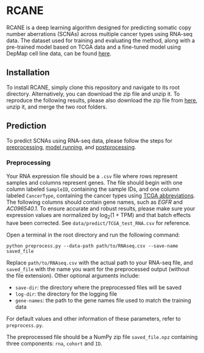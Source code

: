 # RCANE

RCANE is a deep learning algorithm designed for predicting somatic copy number aberrations (SCNAs) across multiple cancer types using RNA-seq data. The dataset used for training and evaluating the method, along with a pre-trained model based on TCGA data and a fine-tuned model using DepMap cell line data, can be found [here](https://doi.org/10.5281/zenodo.13953644).

## Installation
To install RCANE, simply clone this repository and navigate to its root directory. Alternatively, you can download the zip file and unzip it. To reproduce the following results, please also download the zip file from [here](https://doi.org/10.5281/zenodo.13953644), unzip it, and merge the two root folders.


## Prediction

To predict SCNAs using RNA-seq data, please follow the steps for [preprocessing](#preprocessing), [model running](#model-running), and [postprocessing](#postprocessing).

### Preprocessing

Your RNA expression file should be a `.csv` file where rows represent samples and columns represent genes. The file should begin with one column labeled `SampleID`, containing the sample IDs, and one column labeled `CancerType`, containing the cancer types using [TCGA abbreviations](https://gdc.cancer.gov/resources-tcga-users/tcga-code-tables/tcga-study-abbreviations). The following columns should contain gene names, such as *EGFR* and *AC096540.1*. To ensure accurate and robust results, please make sure your expression values are normalized by $\log_2(1+\mathrm{TPM})$ and that batch effects have been corrected. See `data/predict/TCGA_test_RNA.csv` for reference.

Open a terminal in the root directory and run the following command:

```terminal
python preprocess.py --data-path path/to/RNAseq.csv --save-name saved_file
```

Replace `path/to/RNAseq.csv` with the actual path to your RNA-seq file, and `saved_file` with the name you want for the preprocessed output (without the file extension). Other optional arguments include:

- `save-dir`: the directory where the preprocessed files will be saved
- `log-dir`: the directory for the logging file
- `gene-names`: the path to the gene names file used to match the training data

For default values and other information of these parameters, refer to `preprocess.py`.

The preprocessed file should be a NumPy zip file `saved_file.npz` containing three components: `rna`, `cohort` and `ID`.